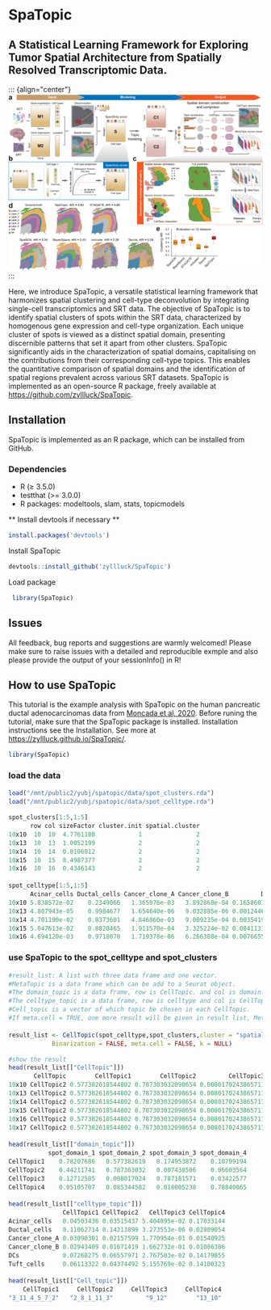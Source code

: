 # SpaTopic

## A Statistical Learning Framework for Exploring Tumor Spatial Architecture from Spatially Resolved Transcriptomic Data.

::: {align="center"}
![](https://github.com/zyllluck/SpaTopic/blob/main/Fig/Fig1.png)
:::

Here, we introduce SpaTopic, a versatile statistical learning framework that harmonizes spatial clustering and cell-type deconvolution by integrating single-cell transcriptomics and SRT data. The objective of SpaTopic is to identify spatial clusters of spots within the SRT data, characterized by homogenous gene expression and cell-type organization. Each unique cluster of spots is viewed as a distinct spatial domain, presenting discernible patterns that set it apart from other clusters. SpaTopic significantly aids in the characterization of spatial domains, capitalising on the contributions from their corresponding cell-type topics. This enables the quantitative comparison of spatial domains and the identification of spatial regions prevalent across various SRT datasets. SpaTopic is implemented as an open-source R package, freely available at <https://github.com/zyllluck/SpaTopic>.

## Installation

SpaTopic is implemented as an R package, which can be installed from GitHub.

### Dependencies

-   R (≥ 3.5.0)
-   testthat (\>= 3.0.0)
-   R packages: modeltools, slam, stats, topicmodels

\*\* Install devtools if necessary \*\*

``` r
install.packages('devtools')
```

Install SpaTopic

``` r
devtools::install_github('zyllluck/SpaTopic')
```

Load package

``` r
 library(SpaTopic)
```

## Issues

All feedback, bug reports and suggestions are warmly welcomed! Please make sure to raise issues with a detailed and reproducible exmple and also please provide the output of your sessionInfo() in R!

## How to use SpaTopic

This tutorial is the example analysis with SpaTopic on the human pancreatic ductal adenocarcinomas data from [Moncada et al, 2020](https://www.nature.com/articles/s41587-019-0392-8?proof=t). Before runing the tutorial, make sure that the SpaTopic package is installed. Installation instructions see the Installation. See more at <https://zyllluck.github.io/SpaTopic/>.

``` r
library(SpaTopic)
```

### load the data

``` r
load("/mnt/public2/yubj/spatopic/data/spot_clusters.rda")
load("/mnt/public2/yubj/spatopic/data/spot_celltype.rda")
```

``` r
spot_clusters[1:5,1:5]
      row col sizeFactor cluster.init spatial.cluster
10x10  10  10  4.7761108            1               2
10x13  10  13  1.0052199            2               2
10x14  10  14  0.8106812            2               2
10x15  10  15  0.4987377            2               2
10x16  10  16  0.4346143            2               2

spot_celltype[1:5,1:5]
      Acinar_cells Ductal_cells Cancer_clone_A Cancer_clone_B         DCs
10x10 5.838572e-02    0.2349066   1.365076e-03   3.892868e-04 0.165860789
10x13 4.807943e-05    0.9984677   1.654640e-06   9.032885e-06 0.001244634
10x14 4.701190e-02    0.8373601   4.846860e-03   9.009235e-04 0.003541947
10x15 5.047613e-02    0.8020465   1.911570e-04   3.325224e-02 0.084113110
10x16 4.694120e-03    0.9718078   1.719378e-06   6.266388e-04 0.007665514
```

### use SpaTopic to the spot_celltype and spot_clusters

``` r
#result_list: A list with three data frame and one vector. 
#MetaTopic is a data frame which can be add to a Seurat object. 
#The domain_topic is a data frame, row is CellTopic. and col is domain.
#The celltype_topic is a data frame, row is celltype and col is CellTopic. 
#Cell_topic is a vector of which topic be chosen in each CellTopic. 
#If meta.cell = TRUE, one more result will be given in result list, MetaTopic is a data frame of the cluster result of CellTopic.

result_list <- CellTopic(spot_celltype,spot_clusters,cluster = "spatial.cluster", num_topics = 13,percent = 0.7,
            Binarization = FALSE, meta.cell = FALSE, k = NULL)
```

``` r
#show the result
head(result_list[["CellTopic"]])
       CellTopic        CellTopic1        CellTopic2         CellTopic3         CellTopic4
10x10 CellTopic2 0.577382618544802 0.787303032098654 0.0080170243865711 0.0853445821596965
10x13 CellTopic2 0.577382618544802 0.787303032098654 0.0080170243865711 0.0853445821596965
10x14 CellTopic2 0.577382618544802 0.787303032098654 0.0080170243865711 0.0853445821596965
10x15 CellTopic2 0.577382618544802 0.787303032098654 0.0080170243865711 0.0853445821596965
10x16 CellTopic2 0.577382618544802 0.787303032098654 0.0080170243865711 0.0853445821596965
10x17 CellTopic2 0.577382618544802 0.787303032098654 0.0080170243865711 0.0853445821596965

head(result_list[["domain_topic"]])
           spot_domain_1 spot_domain_2 spot_domain_3 spot_domain_4
CellTopic1    0.78207686   0.577382619   0.174953872    0.10799194
CellTopic2    0.44211741   0.787303032   0.007438506    0.06603564
CellTopic3    0.12712585   0.008017024   0.787181571    0.03422577
CellTopic4    0.05105707   0.085344582   0.018005238    0.78840065

head(result_list[["celltype_topic"]])
               CellTopic1 CellTopic2   CellTopic3 CellTopic4
Acinar_cells   0.04503436 0.03515437 5.404895e-02 0.17033144
Ductal_cells   0.11062714 0.14213899 3.273553e-06 0.02809054
Cancer_clone_A 0.03090381 0.02157599 1.770954e-01 0.01540925
Cancer_clone_B 0.02943409 0.01671419 1.662732e-01 0.01086386
DCs            0.07268275 0.06557971 2.767503e-02 0.14179855
Tuft_cells     0.06113322 0.04374492 5.155769e-02 0.14100323

head(result_list[["Cell_topic"]])
    CellTopic1     CellTopic2     CellTopic3     CellTopic4 
"3_11_4_5_7_2"   "2_8_1_11_3"         "9_12"        "13_10" 
```
